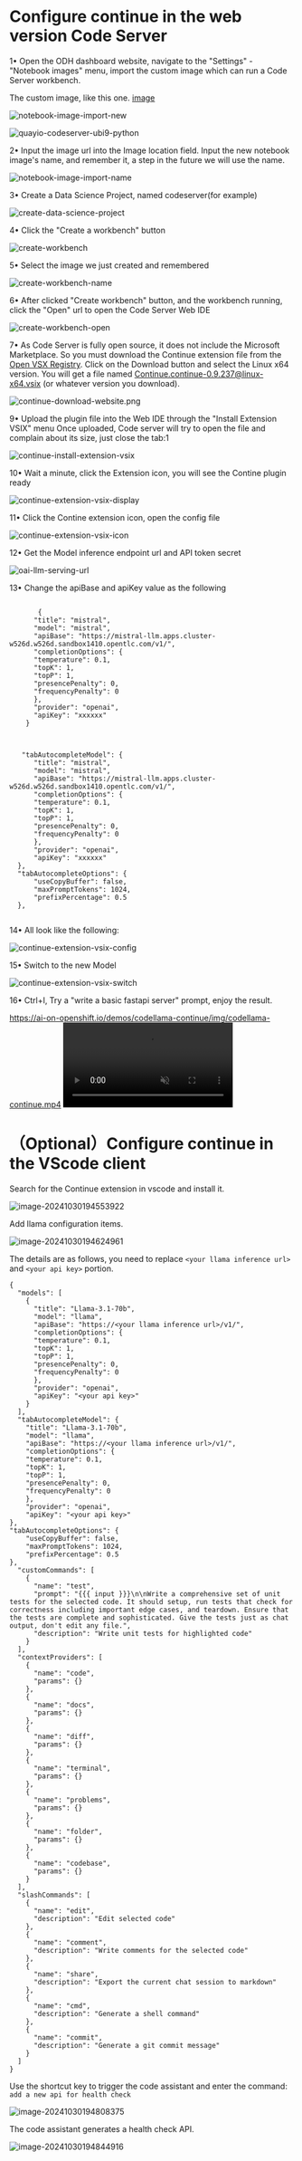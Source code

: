 # Configure continue in the web version Code Server

1•	Open the ODH dashboard website, navigate to the "Settings" - "Notebook images" menu, import the custom image which can run a Code Server workbench.

The custom image, like this one. [image](https://quay.io/repository/modh/codeserver?tab=tags&tag=codeserver-ubi9-python-3.9-2023b-20240301-6560116)

![notebook-image-import-new](assets/3-configure-continue/notebook-image-import-new.png)

![quayio-codeserver-ubi9-python](assets/3-configure-continue/quayio-codeserver-ubi9-python.png)

2•	Input the image url into the Image location field. Input the new notebook image's name, and remember it, a step in the future we will use the name.

![notebook-image-import-name](assets/3-configure-continue/notebook-image-import-name.png)

3•	Create a Data Science Project, named codeserver(for example)

![create-data-science-project](assets/3-configure-continue/create-data-science-project.png)

4•	Click the "Create a workbench" button

![create-workbench](assets/3-configure-continue/create-workbench.png)

5•	Select the image we just created and remembered

![create-workbench-name](assets/3-configure-continue/create-workbench-name.png)

6•	After clicked "Create workbench" button, and the workbench running, click the "Open" url to open the Code Server Web IDE

![create-workbench-open](assets/3-configure-continue/create-workbench-open.png)

7•	As Code Server is fully open source, it does not include the Microsoft Marketplace. So you must download the Continue extension file from the [Open VSX Registry](https://open-vsx.org/extension/Continue/continue). Click on the Download button and select the Linux x64 version. You will get a file named Continue.continue-0.9.237@linux-x64.vsix (or whatever version you download).

![continue-download-website.png](assets/3-configure-continue/continue-download-website.png)

9•	Upload the plugin file into the Web IDE through the "Install Extension VSIX" menu
Once uploaded, Code server will try to open the file and complain about its size, just close the tab:1

![continue-install-extension-vsix](assets/3-configure-continue/continue-install-extension-vsix.png)

10•	Wait a minute, click the Extension icon, you will see the Contine plugin ready

![continue-extension-vsix-display](assets/3-configure-continue/continue-extension-vsix-display.png)

11•	Click the Contine extension icon, open the config file

![continue-extension-vsix-icon](assets/3-configure-continue/continue-extension-vsix-icon.png)

12•	Get the Model inference endpoint url and API token secret

![oai-llm-serving-url](assets/3-configure-continue/oai-llm-serving-url.png)

13•	Change the apiBase and apiKey value as the following

```

       {
      "title": "mistral",
      "model": "mistral",
      "apiBase": "https://mistral-llm.apps.cluster-w526d.w526d.sandbox1410.opentlc.com/v1/",
      "completionOptions": {
      "temperature": 0.1,
      "topK": 1,
      "topP": 1,
      "presencePenalty": 0,
      "frequencyPenalty": 0
      },
      "provider": "openai",
      "apiKey": "xxxxxx"
    }



   "tabAutocompleteModel": {
      "title": "mistral",
      "model": "mistral",
      "apiBase": "https://mistral-llm.apps.cluster-w526d.w526d.sandbox1410.opentlc.com/v1/",
      "completionOptions": {
      "temperature": 0.1,
      "topK": 1,
      "topP": 1,
      "presencePenalty": 0,
      "frequencyPenalty": 0
      },
      "provider": "openai",
      "apiKey": "xxxxxx"
  },
  "tabAutocompleteOptions": {
      "useCopyBuffer": false,
      "maxPromptTokens": 1024,
      "prefixPercentage": 0.5
  },


```

14•	All look like the following:

![continue-extension-vsix-config](assets/3-configure-continue/continue-extension-vsix-config.png)

15•	Switch to the new Model

![continue-extension-vsix-switch](assets/3-configure-continue/continue-extension-vsix-switch.png)

16•	Ctrl+I, Try a "write a basic fastapi server" prompt, enjoy the result.

https://ai-on-openshift.io/demos/codellama-continue/img/codellama-continue.mp4
<video controls autoplay loop muted>
      <source id="mp4" src="[/demos/codellama-continue/img/codellama-continue.mp4](https://ai-on-openshift.io/demos/codellama-continue/img/codellama-continue.mp4)" type="video/mp4">
    <img src="/demos/codellama-continue/img/demo-still.png" alt="Demo Still" title="Your browser does not support the <video> tag" />


# （Optional）Configure continue in the VScode client
Search for the Continue extension in vscode and install it.

![image-20241030194553922](assets/3-configure-continue/image-20241030194553922.png)

Add llama configuration items.

![image-20241030194624961](assets/3-configure-continue/image-20241030194624961.png)

The details are as follows, you need to replace `<your llama inference url>` and `<your api key>` portion.

```
{
  "models": [
    {
      "title": "Llama-3.1-70b",
      "model": "llama",
      "apiBase": "https://<your llama inference url>/v1/",
      "completionOptions": {
      "temperature": 0.1,
      "topK": 1,
      "topP": 1,
      "presencePenalty": 0,
      "frequencyPenalty": 0
      },
      "provider": "openai",
      "apiKey": "<your api key>"
    }
  ],
  "tabAutocompleteModel": {
    "title": "Llama-3.1-70b",
    "model": "llama",
    "apiBase": "https://<your llama inference url>/v1/",
    "completionOptions": {
    "temperature": 0.1,
    "topK": 1,
    "topP": 1,
    "presencePenalty": 0,
    "frequencyPenalty": 0
    },
    "provider": "openai",
    "apiKey": "<your api key>"
},
"tabAutocompleteOptions": {
    "useCopyBuffer": false,
    "maxPromptTokens": 1024,
    "prefixPercentage": 0.5
},
  "customCommands": [
    {
      "name": "test",
      "prompt": "{{{ input }}}\n\nWrite a comprehensive set of unit tests for the selected code. It should setup, run tests that check for correctness including important edge cases, and teardown. Ensure that the tests are complete and sophisticated. Give the tests just as chat output, don't edit any file.",
      "description": "Write unit tests for highlighted code"
    }
  ],
  "contextProviders": [
    {
      "name": "code",
      "params": {}
    },
    {
      "name": "docs",
      "params": {}
    },
    {
      "name": "diff",
      "params": {}
    },
    {
      "name": "terminal",
      "params": {}
    },
    {
      "name": "problems",
      "params": {}
    },
    {
      "name": "folder",
      "params": {}
    },
    {
      "name": "codebase",
      "params": {}
    }
  ],
  "slashCommands": [
    {
      "name": "edit",
      "description": "Edit selected code"
    },
    {
      "name": "comment",
      "description": "Write comments for the selected code"
    },
    {
      "name": "share",
      "description": "Export the current chat session to markdown"
    },
    {
      "name": "cmd",
      "description": "Generate a shell command"
    },
    {
      "name": "commit",
      "description": "Generate a git commit message"
    }
  ]
}
```

Use the shortcut key to trigger the code assistant and enter the command: `add a new api for health check`

![image-20241030194808375](assets/3-configure-continue/image-20241030194808375.png)

The code assistant generates a health check API.

![image-20241030194844916](assets/3-configure-continue/image-20241030194844916.png)


